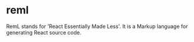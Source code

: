 # reml
RemL stands for 'React Essentially Made Less'. It is a Markup language for generating React source code.
